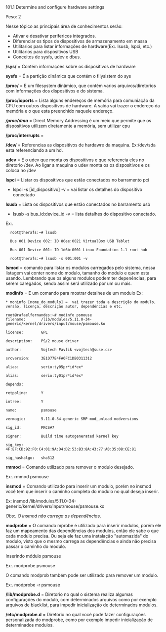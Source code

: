 101.1 Determine and configure hardware settings

Peso: 2

Nesse tópico as principais área de conhecimentos serão:
* Ativar e desativar perifericos integrados.
* Diferenciar os tipos de dispositivos de armazenamento em massa
* Utilitarios para listar informações de hardware(Ex:. lsusb, lspci, etc.)
* Utilitarios para dispositivos USB
* Conceitos de sysfs, udev e dbus. 

**/sys/**  = Contém informações sobre os dispositivos de hardware

**sysfs** = É a partição dinâmica que contém o filysistem do sys

**/proc/** = E um filesystem dinâmico, que contém varios arquivos/diretorios com informações dos dispositivos e do sistema. 

**/proc/ioports** = Lista alguns endereços de memória para comuniação da CPU com outros dispositivos de hardware. A saída vai trazer o endereço da memória e o que esta preenchido naquele endereço. 

***/proc/dma*** = Direct Memory Addressing é um meio que permite que os dispositivos utilizem diretamente a memória, sem utilizar cpu

**/proc/interrupts** = 

**/dev/** = Referencias as dispositivos de hardawre da maquina. Ex:/dev/sda esta referenciando a um hd. 

**udev** = É o udev que monta os dispositivos e que referencia eles no diretorio /dev. Ao ligar a maquina o udev monta os os dispositivos e os coloca no /dev


**lspci** = Listar os dispositivos que estão conectados no barramento pci

* lspci -s [id_dispositivo] -v = vai listar os detalhes do dispositivo conectado

**lsusb** = Lista os dispositivos que estão conectados no barramento usb
* lsusb -s bus_id:device_id -v = lista detalhes do dispositivo conectado. 

Ex:.

      root@therafs:~# lsusb

      Bus 001 Device 002: ID 80ee:0021 VirtualBox USB Tablet

      Bus 001 Device 001: ID 1d6b:0001 Linux Foundation 1.1 root hub

      root@therafs:~# lsusb -s 001:001 -v


**lsmod** = comando para listar os modulos carregados pelo sistema, nessa listagem vai conter nome do modulo, tamanho do modulo e quem esta usando. Lembrando que os alguns modulos podem  ter depenências, para serem caregados, sendo assim será utilizado por um ou mais. 

**modinfo** = E um comando para mostrar detalhes de um modulo Ex:

    * moninfo [nome_do_modulo] =  vai trazer toda a descrição do modulo, versão, licença, descrição autor, dependências e etc. 

    root@rafaelfernandes:~# modinfo psmouse
    filename:       /lib/modules/5.11.0-34-generic/kernel/drivers/input/mouse/psmouse.ko

    license:        GPL

    description:    PS/2 mouse driver

    author:         Vojtech Pavlik <vojtech@suse.cz>

    srcversion:     3E1D77E4FA6FC1DB0311312

    alias:          serio:ty05pr*id*ex*

    alias:          serio:ty01pr*id*ex*

    depends:

    retpoline:      Y

    intree:         Y

    name:           psmouse

    vermagic:       5.11.0-34-generic SMP mod_unload modversions

    sig_id:         PKCS#7

    signer:         Build time autogenerated kernel key

    sig_key:        4F:EF:CD:92:F0:C4:01:9A:D4:D2:53:B3:8A:43:77:A0:35:08:CE:81

    sig_hashalgo:   sha512


**rmmod** = Comando utilizado para remover o modulo desejado. 

Ex:. rmmod psmouse

**insmod** =  Comando utilizado para inserir um modulo, porém no insmod você tem que inserir o caminho completo do modulo no qual deseja inserir. 

Ex: insmod /lib/modules/5.11.0-34-generic/kernel/drivers/input/mouse/psmouse.ko

*Obs:. O insmod não carrega as dependências*.

**modprobe** = O comando mprobe é utilizado para inserir modulos, porém ele faz um mapeamento das dependências dos modulos, então ele sabe o que cada modulo precisa. Ou seja ele faz uma instalação "automazida" do modulo, visto que o mesmo carrega as dependências e ainda não precisa passar o caminho do modulo. 

Inserindo módulo psmouse

Ex:. modprobe psmouse

O comando modprob também pode ser utilizado para remover um modulo. 

Ex:. modprobe -r psmouse

**/lib/modprobe.d** = Diretorio no qual o sistema realiza algumas configurações do modulo, com determinados arquivos como por exemplo arquivos de blacklist, para impedir inicialização de determinados modulos. 

**/etc/modprobe.d** =  Diretorio no qual você pode fazer configurações personalizada do modprobe, como por exemplo impedir inicialização de determinados modulos. 